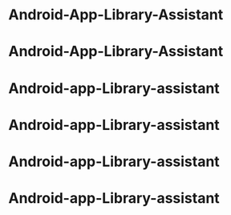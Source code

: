 # Android-App-Library-Assistant
# Android-App-Library-Assistant
# Android-app-Library-assistant
# Android-app-Library-assistant
# Android-app-Library-assistant
# Android-app-Library-assistant

